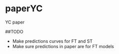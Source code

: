 # paperYC
YC paper

##TODO

* Make predictions curves for FT and ST
* Make sure predictions in paper are for FT models
